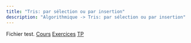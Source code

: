 ```yaml
---
title: "Tris: par sélection ou par insertion"
description: "Algorithmique -> Tris: par sélection ou par insertion"
---
```


Fichier test.
[Cours](./cours)
[Exercices](./exercices)
[TP](./tp)